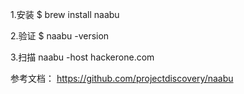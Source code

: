 1.安装
$ brew install naabu

2.验证
$ naabu -version

3.扫描
naabu -host hackerone.com

参考文档：
https://github.com/projectdiscovery/naabu
